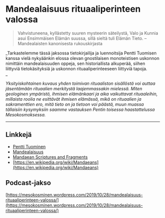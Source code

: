 # Mandealaisuus rituaaliperinteen valossa

> Vahvistuneena, kyllästetty suuren mysteerin säteilystä, Valo ja Kunnia asui Ensimmäisen Elämän suussa, sillä sieltä tuli Elämän Tieto. – Mandealaisten kanonisesta rukouskirjasta

_Tarkastelemme tässä jaksossa tietokirjailija ja luennoitsija Pentti Tuomisen kanssa vielä nykyäänkin elossa olevan gnostilaisen monoteistisen uskonnon nimittäin mandealaisuuden oppeja, sen historiallista alkuperää, siihen liittyviä tietokäsityksiä ja uskonnon rituaaliperinteeseen liittyviä tapoja.    
_

_Yksityiskohtainen kuvaus yhden toimivan rituaaliston sisällöstä voi auttaa jäsentämään rituaalien merkitystä laajemmassakin mielessä. Miten geologinen ympäristö, ihmisen elämänkaari ja aika vaikuttavat rituaaleihin, millaista roolia ne esittävät ihmisen elämässä, mikä on rituaalien ja sakramenttien ero, mitä tieto on ja tietoon voi päästä, muun muassa tällaisiin kysymyksiin saamme vastauksen Pentin toisessa haastattelussa Mesokosmoksessa._

---

## Linkkejä

* [Pentti Tuominen](https://fi.wikipedia.org/wiki/Pentti_Tuominen_%28tietokirjailija%29)
* [Mandealaisuus](https://www.gnosis.fi/historia/mandealaisuus/)
* [Mandaean Scriptures and Fragments](http://gnosis.org/library/mand.htm)
* [https://en.wikipedia.org/wiki/Mandaeans](https://en.wikipedia.org/wiki/Mandaeans)

## Podcast-jakso

[https://mesokosminen.wordpress.com/2019/10/28/mandealaisuus-rituaaliperinteen-valossa/](https://mesokosminen.wordpress.com/2019/10/28/mandealaisuus-rituaaliperinteen-valossa/)

